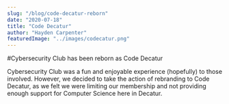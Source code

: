 ```yaml
---
slug: "/blog/code-decatur-reborn"
date: "2020-07-18"
title: "Code Decatur"
author: "Hayden Carpenter"
featuredImage: "../images/codecatur.png"
---
```


#Cybersecurity Club has been reborn as Code Decatur

Cybersecurity Club was a fun and enjoyable experience (hopefully) to those involved. However, we decided to take the action of rebranding to Code Decatur, as we felt we were limiting our membership and not providing
enough support for Computer Science here in Decatur.
